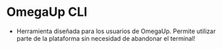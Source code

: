 # OmegaUp CLI
- Herramienta diseñada para los usuarios de OmegaUp. Permite utilizar parte de la plataforma sin necesidad de abandonar el terminal!
